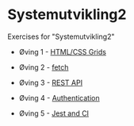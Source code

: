 # Systemutvikling2
Exercises for "Systemutvikling2"

* Øving 1 - [HTML/CSS Grids](/Øving1)

* Øving 2 - [fetch](/Øving2)

* Øving 3 - [REST API](/Øving3)

* Øving 4 - [Authentication](/Øving4)

* Øving 5 - [Jest and CI](/Øving5)
